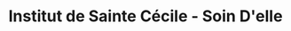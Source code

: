 ---
title: "Institut de Sainte Cécile - Soin D'elle"
url: /le-havre/institut-de-sainte-cecile-soin-delle/
shop: Kosmetik
---